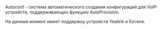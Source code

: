 

Autoconf - система автоматического создания конфигураций для VoIP-устройств, поддерживающих функцию AutoProvision.

На данный момент имеет поддержку устройств Yealink и Escene.
